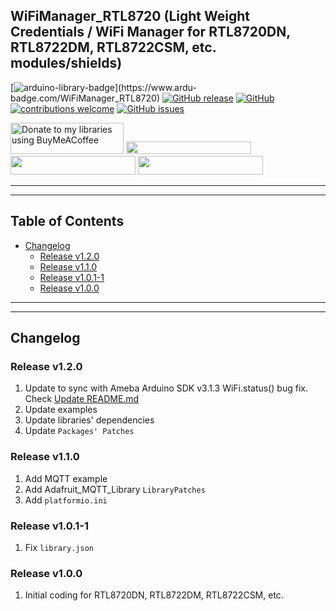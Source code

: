 ## WiFiManager_RTL8720 (Light Weight Credentials / WiFi Manager for RTL8720DN, RTL8722DM, RTL8722CSM, etc. modules/shields)

[![arduino-library-badge](https://www.ardu-badge.com/badge/WiFiManager_RTL8720.svg?)](https://www.ardu-badge.com/WiFiManager_RTL8720)
[![GitHub release](https://img.shields.io/github/release/khoih-prog/WiFiManager_RTL8720.svg)](https://github.com/khoih-prog/WiFiManager_RTL8720/releases)
[![GitHub](https://img.shields.io/github/license/mashape/apistatus.svg)](https://github.com/khoih-prog/WiFiManager_RTL8720/blob/main/LICENSE)
[![contributions welcome](https://img.shields.io/badge/contributions-welcome-brightgreen.svg?style=flat)](#Contributing)
[![GitHub issues](https://img.shields.io/github/issues/khoih-prog/WiFiManager_RTL8720.svg)](http://github.com/khoih-prog/WiFiManager_RTL8720/issues)


<a href="https://www.buymeacoffee.com/khoihprog6" title="Donate to my libraries using BuyMeACoffee"><img src="https://cdn.buymeacoffee.com/buttons/v2/default-yellow.png" alt="Donate to my libraries using BuyMeACoffee" style="height: 50px !important;width: 181px !important;" ></a>
<a href="https://www.buymeacoffee.com/khoihprog6" title="Donate to my libraries using BuyMeACoffee"><img src="https://img.shields.io/badge/buy%20me%20a%20coffee-donate-orange.svg?logo=buy-me-a-coffee&logoColor=FFDD00" style="height: 20px !important;width: 200px !important;" ></a>
<a href="https://profile-counter.glitch.me/khoih-prog/count.svg" title="Total khoih-prog Visitor count"><img src="https://profile-counter.glitch.me/khoih-prog/count.svg" style="height: 30px;width: 200px;"></a>
<a href="https://profile-counter.glitch.me/khoih-prog-WiFiManager_RTL8720/count.svg" title="WiFiManager_RTL8720 Visitor count"><img src="https://profile-counter.glitch.me/khoih-prog-WiFiManager_RTL8720/count.svg" style="height: 30px;width: 200px;"></a>

---
---

## Table of Contents

* [Changelog](#changelog)
  * [Release v1.2.0](#release-v120)
  * [Release v1.1.0](#release-v110)
  * [Release v1.0.1-1](#release-v1011)
  * [Release v1.0.0](#release-v100)

---
---


## Changelog

### Release v1.2.0

1. Update to sync with Ameba Arduino SDK v3.1.3 WiFi.status() bug fix. Check [Update README.md](https://github.com/khoih-prog/WiFiManager_RTL8720/pull/2)
2. Update examples
3. Update libraries' dependencies
4. Update `Packages' Patches`

### Release v1.1.0

1. Add MQTT example
2. Add Adafruit_MQTT_Library `LibraryPatches`
3. Add `platformio.ini`

### Release v1.0.1-1

1. Fix `library.json`

### Release v1.0.0

1. Initial coding for RTL8720DN, RTL8722DM, RTL8722CSM, etc.

